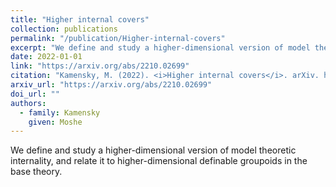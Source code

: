 ```yaml
---
title: "Higher internal covers"
collection: publications
permalink: "/publication/Higher-internal-covers"
excerpt: "We define and study a higher-dimensional version of model theoretic internality, and relate it to higher-dimensional definable groupoids in the base theory."
date: 2022-01-01
link: "https://arxiv.org/abs/2210.02699"
citation: "Kamensky, M. (2022). <i>Higher internal covers</i>. arXiv. https://arxiv.org/abs/2210.02699"
arxiv_url: "https://arxiv.org/abs/2210.02699"
doi_url: ""
authors:
  - family: Kamensky
    given: Moshe
---
```

We define and study a higher-dimensional version of model theoretic internality, and relate it to higher-dimensional definable groupoids in the base theory.

